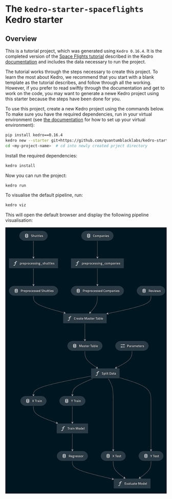# The `kedro-starter-spaceflights` Kedro starter

## Overview

This is a tutorial project, which was generated using `Kedro 0.16.4`. It is the completed version of the [Space Flights tutorial](https://kedro.readthedocs.io/en/stable/03_tutorial/01_spaceflights_tutorial.html) described in the Kedro [documentation](https://kedro.readthedocs.io) and includes the data necessary to run the project.

The tutorial works through the steps necessary to create this project. To learn the most about Kedro, we recommend that you start with a blank template as the tutorial describes, and follow through all the working. However, if you prefer to read swiftly through the documentation and get to work on the code, you may want to generate a newe Kedro project using this starter because the steps have been done for you.

To use this project, create a new Kedro project using the commands below. To make sure you have the required dependencies, run in your virtual environment (see [the documentation](https://kedro.readthedocs.io/en/stable/02_getting_started/01_prerequisites.html#python-virtual-environments) for how to set up your virtual environment):

```bash
pip install kedro==0.16.4
kedro new --starter git+https://github.com/quantumblacklabs/kedro-starter-spaceflights.git
cd <my-project-name>  # cd into newly created prject directory
```

Install the required dependencies:

```bash
kedro install
```

Now you can run the project:

```bash
kedro run
```

To visualise the default pipeline, run:
```bash
kedro viz
```

This will open the default browser and display the following pipeline visualisation:

![](./images/spaceflights_pipeline.png)